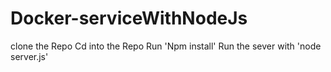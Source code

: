 # Docker-serviceWithNodeJs

clone the Repo
Cd into the Repo
Run 'Npm install' 
Run the sever with 'node server.js'
